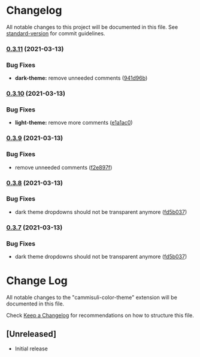 # Changelog

All notable changes to this project will be documented in this file. See [standard-version](https://github.com/conventional-changelog/standard-version) for commit guidelines.

### [0.3.11](https://github.com/Cammisuli/vscode-custom-theme/compare/v0.3.10...v0.3.11) (2021-03-13)


### Bug Fixes

* **dark-theme:** remove unneeded comments ([941d96b](https://github.com/Cammisuli/vscode-custom-theme/commit/941d96bb92cc3e6745d49d323c6fd91ba57d9191))

### [0.3.10](https://github.com/Cammisuli/vscode-custom-theme/compare/v0.3.9...v0.3.10) (2021-03-13)


### Bug Fixes

* **light-theme:** remove more comments ([e1a1ac0](https://github.com/Cammisuli/vscode-custom-theme/commit/e1a1ac09a4ff6bc0aaf5c46d2d613f3a5c7355a4))

### [0.3.9](https://github.com/Cammisuli/vscode-custom-theme/compare/v0.3.8...v0.3.9) (2021-03-13)


### Bug Fixes

* remove unneeded comments ([f2e897f](https://github.com/Cammisuli/vscode-custom-theme/commit/f2e897f19123b9cca23f618adbb10a3a95307ace))

### [0.3.8](https://github.com/Cammisuli/vscode-custom-theme/compare/v0.3.0...v0.3.8) (2021-03-13)


### Bug Fixes

* dark theme dropdowns should not be transparent anymore ([fd5b037](https://github.com/Cammisuli/vscode-custom-theme/commit/fd5b037fdcd23786e418d4de28e0bb1b9bf37c0d))

### [0.3.7](https://github.com/Cammisuli/vscode-custom-theme/compare/v0.3.6...v0.3.7) (2021-03-13)


### Bug Fixes

* dark theme dropdowns should not be transparent anymore ([fd5b037](https://github.com/Cammisuli/vscode-custom-theme/commit/fd5b037fdcd23786e418d4de28e0bb1b9bf37c0d))

# Change Log
All notable changes to the "cammisuli-color-theme" extension will be documented in this file.

Check [Keep a Changelog](http://keepachangelog.com/) for recommendations on how to structure this file.

## [Unreleased]
- Initial release
